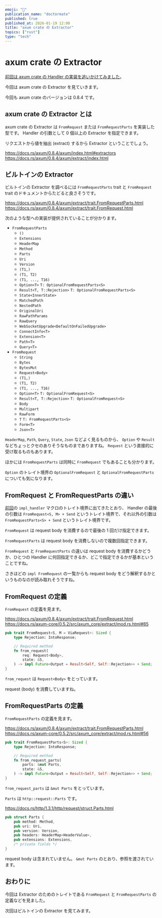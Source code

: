 ```yaml
---
emoji: "💬"
publication_name: "doctormate"
published: true
published_at: 2026-01-19 12:00
title: "axum crate の Extractor"
topics: ["rust"]
type: "tech"
---
```


# axum crate の Extractor

[前回は axum crate の Handler の実装を追いかけてみました](https://zenn.dev/doctormate/articles/7f7114a3b12e87)。

今回は axum crate の Extractor を見ていきます。

今回も axum crate のバージョンは 0.8.4 です。

## axum crate の Extractor とは

axum crate の Extractor は `FromRequest` または `FromRequestParts` を実装した型です。 Handler の引数として 0 個以上の Extractor を指定できます。

リクエストから値を抽出 (extract) するから Extractor ということでしょう。

<https://docs.rs/axum/0.8.4/axum/index.html#extractors>
<https://docs.rs/axum/0.8.4/axum/extract/index.html>

## ビルトインの Extractor

ビルトインの Extractor を調べるには `FromRequestParts` trait と `FromRequest` trait のドキュメントからたどると良さそうです。

<https://docs.rs/axum/0.8.4/axum/extract/trait.FromRequestParts.html>
<https://docs.rs/axum/0.8.4/axum/extract/trait.FromRequest.html>

次のような型への実装が提供されていることが分かります。

- `FromRequestParts`
    - `()`
    - `Extensions`
    - `HeaderMap`
    - `Method`
    - `Parts`
    - `Uri`
    - `Version`
    - `(T1,)`
    - `(T1, T2)`
    - `(T1, ..., T16)`
    - `Option<T>` `T: OptionalFromRequestParts<S>`
    - `Result<T, T::Rejection>` `T: OptionalFromRequestParts<S>`
    - `State<InnerState>`
    - `MatchedPath`
    - `NestedPath`
    - `OriginalUri`
    - `RawPathParams`
    - `RawQuery`
    - `WebSocketUpgrade<DefaultOnFailedUpgrade>`
    - `ConnectInfo<T>`
    - `Extension<T>`
    - `Path<T>`
    - `Query<T>`
- `FromRequest`
    - `String`
    - `Bytes`
    - `BytesMut`
    - `Request<Body>`
    - `(T1,)`
    - `(T1, T2)`
    - `(T1, ..., T16)`
    - `Option<T>` `T: OptionalFromRequest<S>`
    - `Result<T, T::Rejection>` `T: OptionalFromRequest<S>`
    - `Body`
    - `Multipart`
    - `RawForm`
    - `T` `T: FromRequestParts<S>`
    - `Form<T>`
    - `Json<T>`

`HeaderMap`, `Path`, `Query`, `State`, `Json` などよく見るものから、 `Option` や `Result` などちょっとクセのありそうなものまでありますね。 `Request` という直接的に受け取るものもあります。

ほかには `FromRequestParts` は同時に `FromRequest` でもあることも分かります。

`Option` のトレイト境界の `OptionalFromRequest` と `OptionalFromRequestParts` についても気になります。

## FromRequest と FromRequestParts の違い

[前回](https://zenn.dev/doctormate/articles/7f7114a3b12e87)の `impl_handler` マクロのトレイト境界に出てきたとおり、 Handler の最後の引数は `FromRequest<S, M> + Send` というトレイト境界で、それ以外の引数は `FromRequestParts<S> + Send` というトレイト境界です。

`FromRequest` は request body を消費するので最後の 1 回だけ指定できます。

`FromRequestParts` は request body を消費しないので複数回指定できます。

`FromRequest` と `FromRequestParts` の違いは request body を消費するかどうか、ひとつの Handler に何回指定できるか、どこで指定できるかが基本ということですね。

さきほどの `impl FromRequest` の一覧からも request body をどう解釈するかというものなのが読み取れそうですね。

## FromRequest の定義

`FromRequest` の定義を見ます。

<https://docs.rs/axum/0.8.4/axum/extract/trait.FromRequest.html>
<https://docs.rs/axum-core/0.5.2/src/axum_core/extract/mod.rs.html#85>

```rust
pub trait FromRequest<S, M = ViaRequest>: Sized {
    type Rejection: IntoResponse;

    // Required method
    fn from_request(
        req: Request<Body>,
        state: &S,
    ) -> impl Future<Output = Result<Self, Self::Rejection>> + Send;
}
```

`from_request` は `Request<Body>` をとっています。

request (body) を消費していますね。

## FromRequestParts の定義

`FromRequestParts` の定義を見ます。

<https://docs.rs/axum/0.8.4/axum/extract/trait.FromRequestParts.html>
<https://docs.rs/axum-core/0.5.2/src/axum_core/extract/mod.rs.html#56>

```rust
pub trait FromRequestParts<S>: Sized {
    type Rejection: IntoResponse;

    // Required method
    fn from_request_parts(
        parts: &mut Parts,
        state: &S,
    ) -> impl Future<Output = Result<Self, Self::Rejection>> + Send;
}
```

`from_request_parts` は `&mut Parts` をとっています。

`Parts` は `http::request::Parts` です。

<https://docs.rs/http/1.3.1/http/request/struct.Parts.html>

```rust
pub struct Parts {
    pub method: Method,
    pub uri: Uri,
    pub version: Version,
    pub headers: HeaderMap<HeaderValue>,
    pub extensions: Extensions,
    /* private fields */
}
```

request body は含まれていません。 `&mut Parts` のとおり、参照を渡されています。

## おわりに

今回は Extractor のためのトレイトである `FromRequest` と `FromRequestParts` の定義などを見ました。

次回はビルトインの Extractor を見てみます。
